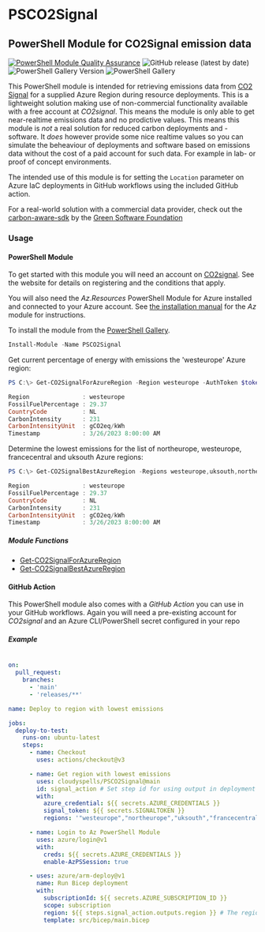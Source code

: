 # PSCO2Signal

## PowerShell Module for CO2Signal emission data

[![PowerShell Module Quality Assurance](https://github.com/cloudyspells/PSCO2Signal/actions/workflows/qa.yml/badge.svg)](https://github.com/cloudyspells/PSCO2Signal/actions/workflows/qa.yml)
![GitHub release (latest by date)](https://img.shields.io/github/v/release/cloudyspells/PSCO2Signal)
![PowerShell Gallery Version](https://img.shields.io/powershellgallery/v/PSCO2Signal)
![PowerShell Gallery](https://img.shields.io/powershellgallery/dt/PSCO2Signal)


This PowerShell module is intended for retrieving emissions data from
[CO2 Signal](https://www.co2signal.com/) for a supplied Azure Region during
resource deployments. This is a lightweight solution making use of non-commercial functionality available with a free account at _CO2signal_. This means
the module is only able to get near-realtime emissions data and no prodictive
values. This means this module is _not_ a real solution for reduced carbon
deployments and -software. It _does_ however provide some nice realtime values
so you can simulate the beheaviour of deployments and software based on 
emissions data without the cost of a paid account for such data. For example in
lab- or proof of concept environments.

The intended use of this module is for setting the `Location` parameter
on Azure IaC deployments in GitHub workflows using the included GitHub
action.

For a real-world solution with a commercial data provider, check out
the [carbon-aware-sdk](https://github.com/Green-Software-Foundation/carbon-aware-sdk)
by the [Green Software Foundation](https://greensoftware.foundation/)

### Usage

#### PowerShell Module

To get started with this module you will need an account on
[CO2signal](https://www.co2signal.com/). See the website for details on
registering and the conditions that apply.

You will also need the _Az.Resources_ PowerShell Module for Azure installed
and connected to your Azure account. See
[the installation manual](https://learn.microsoft.com/en-us/powershell/azure/install-az-ps)
for the _Az_ module for instructions.

To install the module from the [PowerShell Gallery](https://www.powershellgallery.com/packages/PSCO2Signal/).

```powershell
Install-Module -Name PSCO2Signal
```

Get current percentage of energy with emissions the 'westeurope' Azure region:

```powershell
PS C:\> Get-CO2SignalForAzureRegion -Region westeurope -AuthToken $token

Region               : westeurope
FossilFuelPercentage : 29.37
CountryCode          : NL
CarbonIntensity      : 231
CarbonIntensityUnit  : gCO2eq/kWh
Timestamp            : 3/26/2023 8:00:00 AM

```

Determine the lowest emissions for the list of northeurope,
westeurope, francecentral and uksouth Azure regions:

```powershell
PS C:\> Get-CO2SignalBestAzureRegion -Regions westeurope,uksouth,northeurope,francecentral -AuthToken $token

Region               : westeurope
FossilFuelPercentage : 29.37
CountryCode          : NL
CarbonIntensity      : 231
CarbonIntensityUnit  : gCO2eq/kWh
Timestamp            : 3/26/2023 8:00:00 AM

```

##### Module Functions

- [Get-CO2SignalForAzureRegion](docs/Get-CO2SignalForAzureRegion.md)
- [Get-CO2SignalBestAzureRegion](docs/Get-CO2SignalBestAzureRegion.md)

#### GitHub Action

This PowerShell module also comes with a _GitHub Action_ you can use
in your GitHub workflows. Again you will need a pre-existing account
for _CO2signal_ and an Azure CLI/PowerShell secret configured in your repo

##### Example

```yaml

on:
  pull_request:
    branches:
      - 'main'
      - 'releases/**'

name: Deploy to region with lowest emissions

jobs:
  deploy-to-test:
    runs-on: ubuntu-latest
    steps:
      - name: Checkout
        uses: actions/checkout@v3

      - name: Get region with lowest emissions
        uses: cloudyspells/PSCO2Signal@main
        id: signal_action # Set step id for using output in deployment
        with:
          azure_credential: ${{ secrets.AZURE_CREDENTIALS }}
          signal_token: ${{ secrets.SIGNALTOKEN }}
          regions: '"westeurope","northeurope","uksouth","francecentral","germanynorth"'

      - name: Login to Az PowerShell Module
        uses: azure/login@v1
        with:
          creds: ${{ secrets.AZURE_CREDENTIALS }}
          enable-AzPSSession: true

      - uses: azure/arm-deploy@v1
        name: Run Bicep deployment
        with:
          subscriptionId: ${{ secrets.AZURE_SUBSCRIPTION_ID }}
          scope: subscription
          region: ${{ steps.signal_action.outputs.region }} # The region output from PSCO2Signal
          template: src/bicep/main.bicep
```

